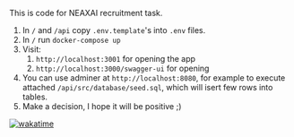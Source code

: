 This is code for NEAXAI recruitment task.

1. In `/` and `/api` copy `.env.template`'s into `.env` files.
2. In `/` run `docker-compose up`
3. Visit:
   1. `http://localhost:3001` for opening the app
   2. `http://localhost:3000/swagger-ui` for opening
4. You can use adminer at `http://localhost:8080`, for example to execute attached `/api/src/database/seed.sql`, which will isert few rows into tables.
5. Make a decision, I hope it will be positive ;)

[![wakatime](https://wakatime.com/badge/user/cef90306-d946-4cb1-aef0-84a9bc991c36/project/018e412e-d933-4ac0-b6f9-cf28da679322.svg)](https://wakatime.com/badge/user/cef90306-d946-4cb1-aef0-84a9bc991c36/project/018e412e-d933-4ac0-b6f9-cf28da679322)
